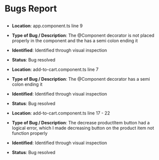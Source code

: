 # Bugs Report

##

- **Location**: app.component.ts line 9
- **Type of Bug / Description**: The @Component decorator is not placed properly in the component and the has a semi colon ending it
- **Identified**: Identified through visual inspection
- **Status**: Bug resolved

- **Location**: add-to-cart.component.ts line 7
- **Type of Bug / Description**: The @Component decorator has a semi colon ending it
- **Identified**: Identified through visual inspection
- **Status**: Bug resolved

- **Location**: add-to-cart.component.ts line 17 - 22
- **Type of Bug / Description**: The decrease productItem button had a logical error, which I made decreasing button on the product item not function properly
- **Identified**: Identified through visual inspection
- **Status**: Bug resolved
